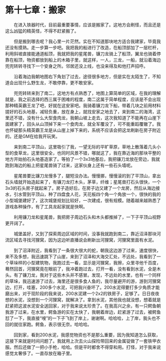 # 第十七章：搬家

　　在进入铁器时代，目前最重要事情，应该是搬家了。这地方会刷怪，而且还是这么凶猛的精英怪，不得不赶紧搬了。

　　但是搬到哪去呢？我心里一片茫然。实在不知道那块地方适合我建家，毕竟我还没有摸熟。走一步算一步吧。我把我的船进行了改造，在船顶部加了一层栏杆，利用斜坡直接能通道船顶，我就把我的星尾兽，镰刀龙骑上了船顶，翼龙也骑着停靠在船顶，物资都放到船上的木箱子里，就这样，一人，三龙，一船，就沿着海边兜兜转转寻找下一个安身之所。邻居还没上线，也没来得及和他打声招呼。

　　沿着海边我朝地图右下角划了过去，途径很多地方，但是实在太陌生了，不知道会出现什么野生龙，不敢停靠，更不敢安家。

　　兜兜转转来到了南二，这地方有点熟悉了，地图上算简单的区域，在我的理解就是，我之前选择的西三属于困难的程度，南二这属于简单程度，应该是不会出现那种精英霸王龙了吧，好就在这安家吧。我骑着镰刀龙下船，带着几块之前用材料搓好的石头地基，减轻负重，放在身上，就找安家之地去了，来到南二的海湾，这里还不错，没有什么大型食肉龙，我朝山坡上走去，这次我知道了不能再在山崖下面建家了，回头从山顶掉下来一个食肉龙，就全军覆没了，可不能重蹈覆辙了。我也怀疑那头精英霸王龙是从山崖上掉下来的，系统不应该会把这龙刷新在房子附近的。还是GM在给我开玩笑。

　　来到南二平顶山，这里吸引了我，一望无际的平旷草原，草地上散落着几头小型的食草龙，这里很安全，也同时风景不错，哪就这了，我在靠近海的那块平整的地方开始拍石头地基造家了。等拍了一个3x3地基后，我把镰刀龙放在旁边，我就跑到海边的船上把星尾兽骑了过来，这家伙身上还有一些石头墙呢。

　　星尾兽要比镰刀龙慢多了，腿短没办法。慢慢挪，慢慢滚的到了平顶山，拿出石头墙就开始造起来了，有镰刀龙打木头，茅草，纤维；星尾兽打石头很快，一个3x3的石头房子就起来了。房子造好后，在房子边又建了一个龙房，然后从海边接水，引水管到平顶山，种了四盘食人花，天花板四个角一个角放一个，很快的我的小型城堡建好了，这次城堡规划比较好，一次建成，很有规模。随着越来越熟悉了游戏各种操作，有了工具龙起家就是快啊。

　　利用镰刀龙和星尾兽，我把房子周边石头和木头都推掉了，一下子平顶山视野更开阔了。

　　城堡盖好，又到了探索周边区域的时间，没事我就跑到南二，靠近沼泽那块河流区域去寻找河狸窝，因为这边听直播说会刷新出河狸窝，河狸窝里面有水泥。

　　到了沼泽附近，我看到了一条很大很大的蛇，朝我这边游了过来，速度很快，来不及多想，我迅速跳下了山崖，来到了沼泽和大海交汇处，不远处，我看到了一个草垛样的小型建筑物，我跑过去一看，显示是河狸窝，我擦，众里寻他千百度，蓦然回首，河狸窝竟在眼前了，我冲着跑过去，打开一看，没有看到水泥，全是木头。有了镰刀龙，我对于这些木头并不感冒。发现，不远处的水里，也有一个同样的草垛，我迅速游了过去，海里还是很多食人鱼的，我尽量避开的游，游到河狸窝边，打开，哇塞，200多个水泥，可把我兴奋坏了。200水泥得要打多少角质才能磨出来，对于现阶段的我来说，200水泥建一个2x2的铁房子，足够了。日日夜夜想的水泥，没想到一个河狸窝，就解决了。拿到水泥，其他我也就没想，想着就是赶紧把这波水泥安全送回家，对于我来说太珍贵了。在我高兴之余，有一只鳄鱼朝我游了过来，在水里，鳄鱼游的实在太快了，我朝着岸边，赶紧游了过去，被鳄鱼怼了一下，我直接“嗖”的一下子飞到了岸上，谢谢啊。哈哈哈，上了岸，我头也不回的就往家跑。鳄鱼，表示很无奈。哈哈哈。

　　回到家，看到200水泥，我感觉物资也不是那么重要，因为我知道怎么获取，这接下来就是时间问题了。我就用上次去火山探险带回来的金属锭做了一套铁甲衣服。然后还做了一把小手枪，哈哈。但是平时都舍不得穿和用。打怪，对于我来说感觉太奢侈了。一直存放在箱子里。


